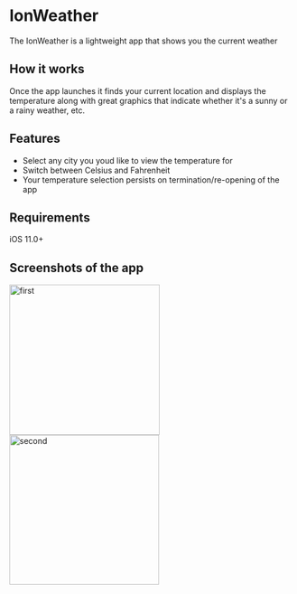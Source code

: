 # IonWeather

The IonWeather is a lightweight app that shows you the current weather

## How it works

Once the app launches it finds your current location and displays the temperature along with great graphics that indicate whether it's a sunny or a rainy weather, etc.

## Features

<ul>
  <li>Select any city you youd like to view the temperature for</li>
  <li>Switch between Celsius and Fahrenheit</li>
  <li>Your temperature selection persists on termination/re-opening of the app</li>
</ul>
 
## Requirements
iOS 11.0+

## Screenshots of the app

<img width="266" alt="first" src="https://user-images.githubusercontent.com/25470293/41184782-9baf50be-6b50-11e8-8f14-b2be0bdd5206.png">   <img width="265" alt="second" src="https://user-images.githubusercontent.com/25470293/41184783-9bbf0ce8-6b50-11e8-8cbf-062721142b7c.png">
